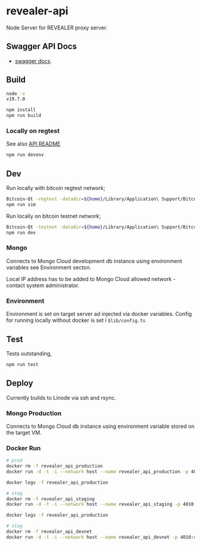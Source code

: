 # revealer-api

Node Server for REVEALER proxy server.

## Swagger API Docs

- [swagger docs](https://revealer.bridge.sbtc.tech/revealer-api/).

## Build

```bash
node -v
v19.7.0

npm install
npm run build
```

### Locally on regtest

See also [API README](https://github.com/radicleart/revealer-api)

```bash
npm run devenv
```

## Dev

Run locally with bitcoin regtest network;

```bash
Bitcoin-Qt -regtest -datadir=${home}/Library/Application\ Support/Bitcoin -conf=${home}/Library/Application\ Support/Bitcoin/regtest/bitcoin.conf
npm run sim
```

Run locally on bitcoin testnet network;

```bash
Bitcoin-Qt -testnet -datadir=${home}/Library/Application\ Support/Bitcoin/testnet -conf=${home}/Library/Application\ Support/Bitcoin/testnet/bitcoin.conf
npm run dev
```

### Mongo

Connects to Mongo Cloud development db instance using environment variables see Environment secton.

Local IP address has to be added to Mongo Cloud allowed network - contact system administrator.

### Environment

Environment is set on target server ad injected via docker variables. Config for running
locally without docker is set i `$lib/config.ts`

## Test

Tests outstanding,

```bash
npm run test
```

## Deploy

Currently builds to Linode via ssh and rsync.

### Mongo Production

Connects to Mongo Cloud db instance using environment variable stored on the target VM.

### Docker Run

```bash
# prod
docker rm -f revealer_api_production
docker run -d -t -i --network host --name revealer_api_production -p 4010:4010 -e TARGET_ENV='linode-production' -e btcRpcUser=${REVEALER_BTC_RPC_USER} -e btcRpcPwd=${REVEALER_BTC_RPC_PWD} -e btcNode=${REVEALER_BTC_NODE} -e mongoDbUrl=${REVEALER_MONGO_URL} -e mongoDbName=${REVEALER_MONGO_DBNAME} -e mongoUser=${REVEALER_MONGO_USER} -e mongoPwd=${REVEALER_MONGO_PWD} -e sbtcContractId=${REVEALER_SBTC_CONTRACT_ID} -e poxContractId=${POX_CONTRACT_ID} -e stacksApi=${REVEALER_STACKS_API} -e bitcoinExplorerUrl=${REVEALER_BITCOIN_EXPLORER_URL} -e mempoolUrl=${REVEALER_MEMPOOL_URL} -e blockCypherUrl=${REVEALER_BLOCK_CYPHER_URL} -e publicAppName=${REVEALER_PUBLIC_APP} -e publicAppVersion=${REVEALER_PUBLIC_APP_VERSION} -e host=${REVEALER_HOST} -e port=${REVEALER_PORT} -e walletPath=${REVEALER_WALLET_PATH} mijoco/revealer_api

docker logs -f revealer_api_production
```

```bash
# stag
docker rm -f revealer_api_staging
docker run -d -t -i --network host --name revealer_api_staging -p 4010:4010 -e TARGET_ENV='linode-staging' -e btcRpcUser=${REVEALER_BTC_RPC_USER} -e btcRpcPwd=${REVEALER_BTC_RPC_PWD} -e btcNode=${REVEALER_BTC_NODE} -e mongoDbUrl=${REVEALER_MONGO_URL} -e mongoDbName=${REVEALER_MONGO_DBNAME} -e mongoUser=${REVEALER_MONGO_USER} -e mongoPwd=${REVEALER_MONGO_PWD} -e sbtcContractId=${REVEALER_SBTC_CONTRACT_ID} -e poxContractId=${POX_CONTRACT_ID} -e stacksApi=${REVEALER_STACKS_API} -e bitcoinExplorerUrl=${REVEALER_BITCOIN_EXPLORER_URL} -e mempoolUrl=${REVEALER_MEMPOOL_URL} -e blockCypherUrl=${REVEALER_BLOCK_CYPHER_URL} -e publicAppName=${REVEALER_PUBLIC_APP} -e publicAppVersion=${REVEALER_PUBLIC_APP_VERSION} -e host=${REVEALER_HOST} -e port=${REVEALER_PORT} -e walletPath=${REVEALER_WALLET_PATH} mijoco/revealer_api

docker logs -f revealer_api_production
```

```bash
# stag
docker rm -f revealer_api_devnet
docker run -d -t -i --network host --name revealer_api_devnet -p 4010:4010 -e TARGET_ENV='linode-staging' -e btcRpcUser=${REVEALER_BTC_RPC_USER} -e btcRpcPwd=${REVEALER_BTC_RPC_PWD} -e btcNode=${REVEALER_BTC_NODE} -e mongoDbUrl=${REVEALER_MONGO_URL} -e mongoDbName=${REVEALER_MONGO_DBNAME} -e mongoUser=${REVEALER_MONGO_USER} -e mongoPwd=${REVEALER_MONGO_PWD} -e sbtcContractId=${REVEALER_SBTC_CONTRACT_ID} -e poxContractId=${POX_CONTRACT_ID} -e stacksApi=${REVEALER_STACKS_API} -e bitcoinExplorerUrl=${REVEALER_BITCOIN_EXPLORER_URL} -e mempoolUrl=${REVEALER_MEMPOOL_URL} -e blockCypherUrl=${REVEALER_BLOCK_CYPHER_URL} -e publicAppName=${REVEALER_PUBLIC_APP} -e publicAppVersion=${REVEALER_PUBLIC_APP_VERSION} -e host=${REVEALER_HOST} -e port=${REVEALER_PORT} -e walletPath=${REVEALER_WALLET_PATH} mijoco/revealer_api
```
